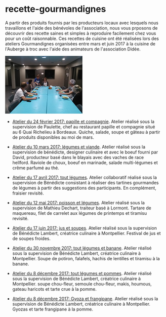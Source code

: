 # recette-gourmandignes
A partir des produits fournis par les producteurs locaux avec lesquels nous travaillons et l'aide des bénévoles de l'association, nous vous prposons de découvrir des recette saines et simples à reproduire facilement chez vous pour un coût raisonnable.
Ces recettes de cuisine ont été réalisées lors des ateliers Gourmandignes organisées entre mars et juin 2017 à la cuisine de l'Auberge à troc avec l'aide des animateurs de l'association Didée.

![Gourmandignes à table](https://raw.githubusercontent.com/akakeronos/recette-gourmandignes/master/images/smallIMG_20170310_203639.jpg)

* [Atelier du 24 février 2017: papille et compagnie](https://akakeronos.github.io/daktary/#akakeronos/recette-gourmandignes/blob/master/atelier-2017-02-24/index.md). Atelier réalisé sous la supervision de Paulette, chef au restaurant papille et compagnie situé au 6 Quai Richelieu à Bordeaux. Quiche, salade, soupe et gâteau à partir de produits disponibles au moi de mars.

* [Atelier du 10 mars 2017: légumes et viande](https://akakeronos.github.io/daktary/#akakeronos/recette-gourmandignes/blob/master/atelier-2017-03-10/index.md). Atelier réalisé sous la supervision de bénédicte, designer culinaire et avec le boeuf fourni par David, producteur basé dans le blayais avec des vaches de race hellford. Raviole de choux, boeuf en marinade, salade multi-légumes et crême parfumé au thé.

* [Atelier du 17 avril 2017: tout légumes](https://akakeronos.github.io/daktary/#akakeronos/recette-gourmandignes/blob/master/atelier-2017-04-17/index.md). Atelier collaboratif réalisé sous la supervision de Bénédicte consistant à réaliser des tartines gourmandes de légumes à partir des suggestions des participants. En complément, fraisier revisité.

* [Atelier du 12 mai 2017: poisson et légumes](https://akakeronos.github.io/daktary/#akakeronos/recette-gourmandignes/blob/master/atelier-2017-05-12/introduction.md). Atelier réalisé sous la supervision de Mathieu Dechart, traiteur basé à Lormont. Tartare de maquereau, filet de carrelet aux légumes de printemps et tiramisu revisité.

* [Atelier du 17 juin 2017: jus et soupes](https://akakeronos.github.io/daktary/#akakeronos/recette-gourmandignes/blob/master/atelier-2017-06-17/introduction.md). Atelier réalisé sous la supervision de Bénédicte Lambert, créatrice culinaire à Montpellier. Festival de jus et de soupes froides.

* [Atelier du 30 novembre 2017: tout légumes et banane](https://akakeronos.github.io/daktary/#akakeronos/recette-gourmandignes/blob/master/atelier-2017-11-30/introduction.md). Atelier réalisé sous la supervision de Bénédicte Lambert, créatrice culinaire à Montpellier. Soupe de potiron, falafels, hachis de lentilles et tiramisu à la banane.


* [Atelier du 8 décembre 2017: tout légumes et pommes](https://akakeronos.github.io/daktary/#akakeronos/recette-gourmandignes/blob/master/atelier-2017-12-08/introduction.md). Atelier réalisé sous la supervision de Bénédicte Lambert, créatrice culinaire à Montpellier. soupe chou-fleur, semoule chou-fleur, makis, houmous, gateau haricots et tarte crue à la pomme.

* [Atelier du 8 décembre 2017: Gyoza et frangipane](https://akakeronos.github.io/daktary/#akakeronos/recette-gourmandignes/blob/master/atelier-2018-01-12/introduction.md). Atelier réalisé sous la supervision de Bénédicte Lambert, créatrice culinaire à Montpellier. Gyozas et tarte frangipane à la pomme.